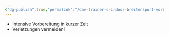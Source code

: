 ```yaml
---
{"dg-publish":true,"permalink":"/dav-trainer-c-indoor-breitensport-vorbereitung-persoenliches-koennen-kletterleistung/","dgHomeLink":true,"dgPassFrontmatter":false,"dgShowBacklinks":false,"dgShowLocalGraph":false,"dgShowInlineTitle":false}
---
```



- Intensive Vorbereitung in kurzer Zeit
- Verletzungen vermeiden!